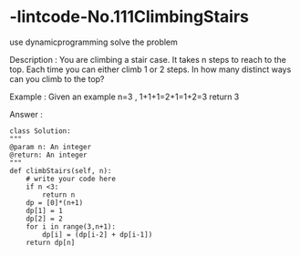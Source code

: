 # -lintcode-No.111ClimbingStairs
use dynamicprogramming solve the problem

Description :
    You are climbing a stair case. It takes n steps to reach to the top.
    Each time you can either climb 1 or 2 steps. In how many distinct ways can you climb to the top?
    
Example :
    Given an example n=3 , 1+1+1=2+1=1+2=3
    return 3
    
Answer :

    class Solution:
    """
    @param n: An integer
    @return: An integer
    """
    def climbStairs(self, n):
        # write your code here
        if n <3:
            return n
        dp = [0]*(n+1)
        dp[1] = 1
        dp[2] = 2
        for i in range(3,n+1):
            dp[i] = (dp[i-2] + dp[i-1])
        return dp[n]
